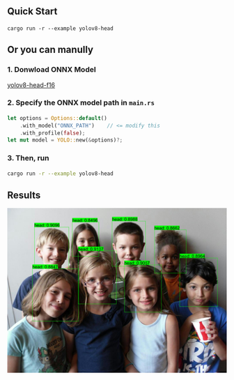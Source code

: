 ## Quick Start

```shell
cargo run -r --example yolov8-head
```

## Or you can manully

### 1. Donwload ONNX Model

[yolov8-head-f16](https://github.com/jamjamjon/assets/releases/download/v0.0.1/yolov8-head-f16.onnx)

### 2. Specify the ONNX model path in `main.rs`

```Rust
let options = Options::default()
    .with_model("ONNX_PATH")    // <= modify this
    .with_profile(false);
let mut model = YOLO::new(&options)?;
```

### 3. Then, run

```bash
cargo run -r --example yolov8-head
```

## Results

![](./demo.jpg)
